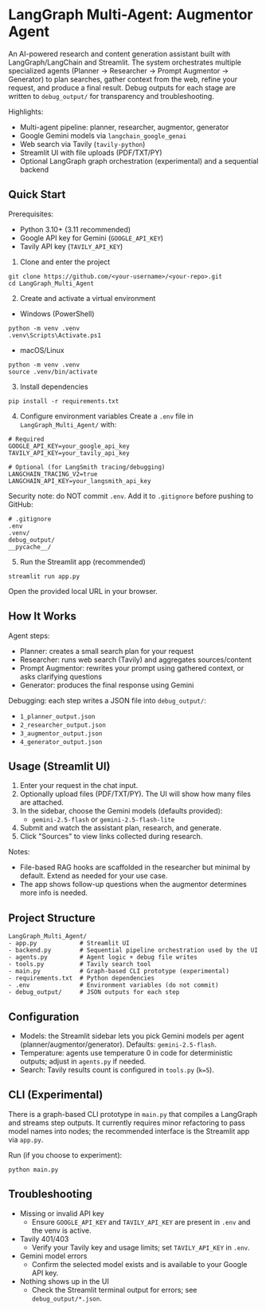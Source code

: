 # LangGraph Multi-Agent: Augmentor Agent

An AI-powered research and content generation assistant built with LangGraph/LangChain and Streamlit. The system orchestrates multiple specialized agents (Planner -> Researcher -> Prompt Augmentor -> Generator) to plan searches, gather context from the web, refine your request, and produce a final result. Debug outputs for each stage are written to `debug_output/` for transparency and troubleshooting.

Highlights:
- Multi-agent pipeline: planner, researcher, augmentor, generator
- Google Gemini models via `langchain_google_genai`
- Web search via Tavily (`tavily-python`)
- Streamlit UI with file uploads (PDF/TXT/PY)
- Optional LangGraph graph orchestration (experimental) and a sequential backend


## Quick Start

Prerequisites:
- Python 3.10+ (3.11 recommended)
- Google API key for Gemini (`GOOGLE_API_KEY`)
- Tavily API key (`TAVILY_API_KEY`)

1) Clone and enter the project
```
git clone https://github.com/<your-username>/<your-repo>.git
cd LangGraph_Multi_Agent
```

2) Create and activate a virtual environment
- Windows (PowerShell)
```
python -m venv .venv
.venv\Scripts\Activate.ps1
```
- macOS/Linux
```
python -m venv .venv
source .venv/bin/activate
```

3) Install dependencies
```
pip install -r requirements.txt
```

4) Configure environment variables
Create a `.env` file in `LangGraph_Multi_Agent/` with:
```
# Required
GOOGLE_API_KEY=your_google_api_key
TAVILY_API_KEY=your_tavily_api_key

# Optional (for LangSmith tracing/debugging)
LANGCHAIN_TRACING_V2=true
LANGCHAIN_API_KEY=your_langsmith_api_key
```

Security note: do NOT commit `.env`. Add it to `.gitignore` before pushing to GitHub:
```
# .gitignore
.env
.venv/
debug_output/
__pycache__/
```

5) Run the Streamlit app (recommended)
```
streamlit run app.py
```
Open the provided local URL in your browser.


## How It Works

Agent steps:
- Planner: creates a small search plan for your request
- Researcher: runs web search (Tavily) and aggregates sources/content
- Prompt Augmentor: rewrites your prompt using gathered context, or asks clarifying questions
- Generator: produces the final response using Gemini

Debugging: each step writes a JSON file into `debug_output/`:
- `1_planner_output.json`
- `2_researcher_output.json`
- `3_augmentor_output.json`
- `4_generator_output.json`


## Usage (Streamlit UI)

1) Enter your request in the chat input.
2) Optionally upload files (PDF/TXT/PY). The UI will show how many files are attached.
3) In the sidebar, choose the Gemini models (defaults provided):
   - `gemini-2.5-flash` or `gemini-2.5-flash-lite`
4) Submit and watch the assistant plan, research, and generate.
5) Click "Sources" to view links collected during research.

Notes:
- File-based RAG hooks are scaffolded in the researcher but minimal by default. Extend as needed for your use case.
- The app shows follow-up questions when the augmentor determines more info is needed.


## Project Structure

```
LangGraph_Multi_Agent/
- app.py            # Streamlit UI
- backend.py        # Sequential pipeline orchestration used by the UI
- agents.py         # Agent logic + debug file writes
- tools.py          # Tavily search tool
- main.py           # Graph-based CLI prototype (experimental)
- requirements.txt  # Python dependencies
- .env              # Environment variables (do not commit)
- debug_output/     # JSON outputs for each step
```


## Configuration

- Models: the Streamlit sidebar lets you pick Gemini models per agent (planner/augmentor/generator). Defaults: `gemini-2.5-flash`.
- Temperature: agents use temperature 0 in code for deterministic outputs; adjust in `agents.py` if needed.
- Search: Tavily results count is configured in `tools.py` (`k=5`).


## CLI (Experimental)

There is a graph-based CLI prototype in `main.py` that compiles a LangGraph and streams step outputs. It currently requires minor refactoring to pass model names into nodes; the recommended interface is the Streamlit app via `app.py`.

Run (if you choose to experiment):
```
python main.py
```


## Troubleshooting

- Missing or invalid API key
  - Ensure `GOOGLE_API_KEY` and `TAVILY_API_KEY` are present in `.env` and the venv is active.
- Tavily 401/403
  - Verify your Tavily key and usage limits; set `TAVILY_API_KEY` in `.env`.
- Gemini model errors
  - Confirm the selected model exists and is available to your Google API key.
- Nothing shows up in the UI
  - Check the Streamlit terminal output for errors; see `debug_output/*.json`.
